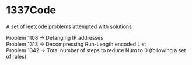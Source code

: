 # 1337Code
A set of leetcode problems attempted with solutions  
  
Problem 1108 -> Defanging IP addresses  
Problem 1313 -> Decompressing Run-Length encoded List  
Problem 1342 -> Total number of steps to reduce Num to 0 (following a set of rules)
